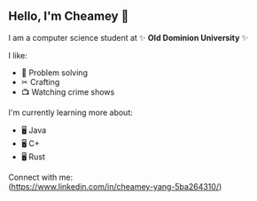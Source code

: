 ## Hello, I'm Cheamey 👋 <br>

I am a computer science student at ✨ __Old Dominion University__ ✨ <br>

I like: <br>
- 🧠 Problem solving <br>
- ✂ Crafting <br>
- 📺 Watching crime shows <br>

I'm currently learning more about:
- 🖥 Java
- 🖥 C+
- 🖥 Rust

Connect with me: <br>
(https://www.linkedin.com/in/cheamey-yang-5ba264310/)

<!--
**Cheamey/Cheamey** is a ✨ _special_ ✨ repository because its `README.md` (this file) appears on your GitHub profile.

Here are some ideas to get you started:

- 🔭 I’m currently working on ...
- 🌱 I’m currently learning ...
- 👯 I’m looking to collaborate on ...
- 🤔 I’m looking for help with ...
- 💬 Ask me about ...
- 📫 How to reach me: ...
- 😄 Pronouns: ...
- ⚡ Fun fact: ...
-->
